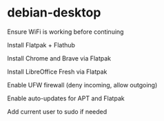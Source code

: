 # debian-desktop

Ensure WiFi is working before continuing

Install Flatpak + Flathub

Install Chrome and Brave via Flatpak

Install LibreOffice Fresh via Flatpak

Enable UFW firewall (deny incoming, allow outgoing)

Enable auto-updates for APT and Flatpak

Add current user to sudo if needed
